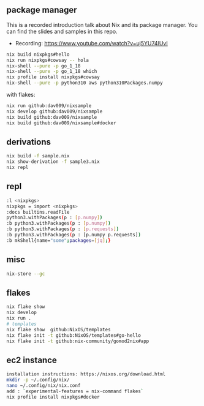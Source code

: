## package manager

This is a recorded introduction talk about Nix and its package manager. You can find the slides and samples in this repo.

- Recording: https://www.youtube.com/watch?v=uj5YU74IUvI


```bash
nix build nixpkgs#hello
nix run nixpkgs#cowsay -- hola
nix-shell --pure -p go_1_18
nix-shell --pure -p go_1_18 which
nix profile install nixpkgs#cowsay
nix-shell --pure -p python310 aws python310Packages.numpy
```

with flakes:
```bash
nix run github:dav009/nixsample 
nix develop github:dav009/nixsample
nix build github:dav009/nixsample
nix build github:dav009/nixsample#docker
```

## derivations

```bash
nix build -f sample.nix
nix show-derivation -f sample3.nix
nix repl
```

## repl

```bash
:l <nixpkgs>
nixpkgs = import <nixpkgs>
:docs builtins.readFile
python3.withPackages(p : [p.numpy])
:b python3.withPackages(p : [p.numpy])
:b python3.withPackages(p : [p.requests])
:b python3.withPackages(p : [p.numpy p.requests])
:b mkShell{name="some";packages=[jq];}
```

## misc

```bash
nix-store --gc
```

## flakes

```bash
nix flake show
nix develop
nix run .
# templates
nix flake show  github:NixOS/templates
nix flake init -t github:NixOS/templates#go-hello
nix flake init -t github:nix-community/gomod2nix#app
```

## ec2 instance

```bash
installation instructions: https://nixos.org/download.html
mkdir -p ~/.config/nix/
nano ~/.config/nix/nix.conf
add : `experimental-features = nix-command flakes`
nix profile install nixpkgs#docker
```
